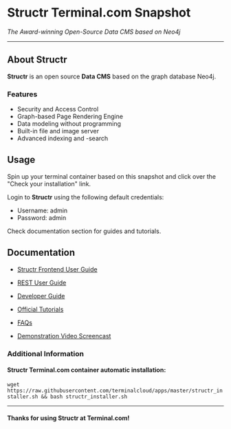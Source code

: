 # **Structr** Terminal.com Snapshot
*The Award-winning Open-Source Data CMS based on Neo4j*

---

## About Structr
**Structr** is an open source **Data CMS** based on the graph database Neo4j. 

### Features
- Security and Access Control
- Graph-based Page Rendering Engine
- Data modeling without programming
- Built-in file and image server
- Advanced indexing and -search


## Usage
Spin up your terminal container based on this snapshot and click over the "Check your installation" link.

Login to **Structr** using the following default credentials:
- Username: admin
- Password: admin

Check documentation section for guides and tutorials. 


## Documentation
- [Structr Frontend User Guide](http://docs.structr.org/frontend-user-guide)
- [REST User Guide](http://docs.structr.org/rest-user-guide)
- [Developer Guide](http://docs.structr.org/dev-guide)
- [Official Tutorials](http://docs.structr.org/tutorials)
- [FAQs](http://docs.structr.org/faq)

- [Demonstration Video Screencast](http://vimeo.com/93482196)

### Additional Information
#### Structr Terminal.com container automatic installation:
`wget https://raw.githubusercontent.com/terminalcloud/apps/master/structr_installer.sh && bash structr_installer.sh`

---

#### Thanks for using Structr at Terminal.com!